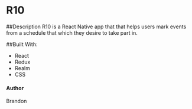 # R10

##Description
R10 is a React Native app that that helps users mark events from a schedule that which they desire to take part in.

##Built With:

*   React
*   Redux
*   Realm
*   CSS

#### Author

Brandon
